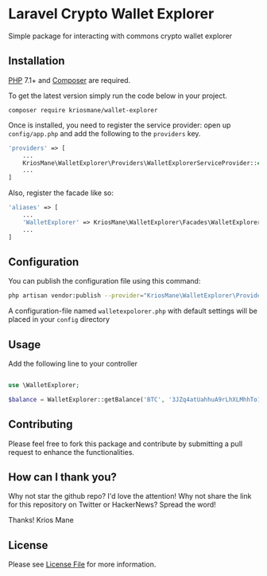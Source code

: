 # Laravel Crypto Wallet Explorer
Simple package for interacting with commons crypto wallet explorer


## Installation

[PHP](https://php.net) 7.1+ and [Composer](https://getcomposer.org) are required.

To get the latest version simply run the code below in your project.

```
composer require kriosmane/wallet-explorer
```
Once is installed, you need to register the service provider: open up `config/app.php` and add the following to the `providers` key.

```php
'providers' => [
    ...
    KriosMane\WalletExplorer\Providers\WalletExplorerServiceProvider::class,
    ...
]
```
Also, register the facade like so:

```php
'aliases' => [
    ...
    'WalletExplorer' => KriosMane\WalletExplorer\Facades\WalletExplorer::class,
    ...
]
```

## Configuration

You can publish the configuration file using this command:

```bash
php artisan vendor:publish --provider="KriosMane\WalletExplorer\Providers\WalletExplorerServiceProvider"
```

A configuration-file named `walletexpolorer.php` with default settings will be placed in your `config` directory

## Usage
Add the following line to your controller
```php

use \WalletExplorer;

$balance = WalletExplorer::getBalance('BTC', '3JZq4atUahhuA9rLhXLMhhTo133J9rF97j');

```

## Contributing

Please feel free to fork this package and contribute by submitting a pull request to enhance the functionalities.

## How can I thank you?

Why not star the github repo? I'd love the attention! Why not share the link for this repository on Twitter or HackerNews? Spread the word!


Thanks!
Krios Mane

## License

Please see [License File](LICENSE.md) for more information.

